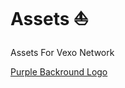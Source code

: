 # Assets ⛵️
Assets For Vexo Network

[Purple Backround Logo](https://github.com/VexoNetwork/Assets/blob/main/Untitled%20design.png)
